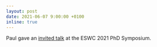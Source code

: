 ```yaml
---
layout: post
date: 2021-06-07 9:00:00 +0100
inline: true
---
```


Paul gave an [invited talk](https://twitter.com/IlaTiddi/status/1401799933078949889) at the ESWC 2021 PhD Symposium. 